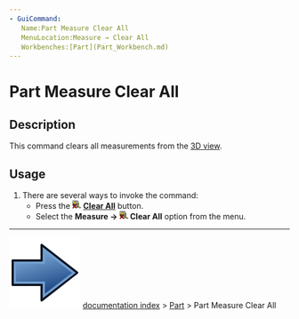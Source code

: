 ```yaml
---
- GuiCommand:
   Name:Part Measure Clear All
   MenuLocation:Measure → Clear All
   Workbenches:[Part](Part_Workbench.md)
---
```


# Part Measure Clear All

## Description

This command clears all measurements from the [3D view](3D_view.md).

## Usage

1.  There are several ways to invoke the command:
    -   Press the **<img src="images/Part_Measure_Clear_All.svg" width=16px> [Clear All](Part_Measure_Clear_All.md)** button.
    -   Select the **Measure → <img src="images/Part_Measure_Clear_All.svg" width=16px> Clear All** option from the menu.



---
![](images/Button_right.svg) [documentation index](../README.md) > [Part](Part_Workbench.md) > Part Measure Clear All
